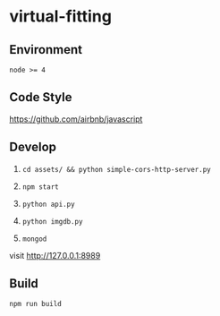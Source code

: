 # virtual-fitting

## Environment

```
node >= 4
```

## Code Style

https://github.com/airbnb/javascript

## Develop

1. ```
   cd assets/ && python simple-cors-http-server.py
   ```

2. ```
   npm start
   ```

3. ```
   python api.py
   ```

4. ```
   python imgdb.py
   ```

5. ```
   mongod
   ```

visit http://127.0.0.1:8989

## Build

```
npm run build
```
